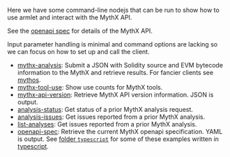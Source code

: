 Here we have some command-line nodejs that can be run to show how to
use armlet and interact with the MythX API.

See the [openapi spec](https://api.mythx.io/v1/openapi) for details of the MythX API.

Input parameter handling is minimal and command options are lacking so
we can focus on how to set up and call the client.


* [mythx-analysis](https://github.com/ConsenSys/armlet/blob/master/example/mythx-analysis): Submit a JSON with Solidity source and EVM bytecode information to the MythX and retrieve results. For fancier clients see [mythos](https://github.com/cleanunicorn/mythos).
* [mythx-tool-use](https://github.com/ConsenSys/armlet/blob/master/example/mythx-tool-use): Show use counts for MythX tools.
* [mythx-api-version](https://github.com/ConsenSys/armlet/blob/master/example/api-version): Retrieve MythX API version information. JSON is output.
* [analysis-status](https://github.com/ConsenSys/armlet/blob/master/example/analysis-status): Get status of a prior MythX analysis request.
* [analysis-issues](https://github.com/ConsenSys/armlet/blob/master/example/analysis-issues): Get issues reported from a prior MythX analysis.
* [list-analyses](https://github.com/ConsenSys/armlet/blob/master/example/list-analyses): Get issues reported from a prior MythX analysis.
* [openapi-spec](https://github.com/ConsenSys/armlet/blob/master/example/openapi-spec): Retrieve the current MythX openapi specification. YAML is output.
See [folder `typescript`](https://github.com/ConsenSys/armlet/tree/master/example/typescript) for some of these examples written in [typescript](https://www.typescriptlang.org/).
